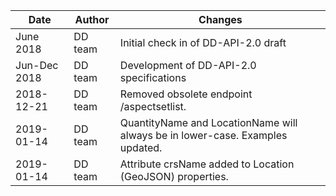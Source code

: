
| Date | Author | Changes |
| --- | --- | --- |
| June 2018 | DD team | Initial check in of DD-API-2.0 draft |
| Jun-Dec 2018 | DD team | Development of DD-API-2.0 specifications |
|2018-12-21 | DD team | Removed obsolete endpoint /aspectsetlist.
|2019-01-14 | DD team | QuantityName and LocationName will always be in lower-case. Examples updated.
|2019-01-14 | DD team | Attribute crsName added to Location (GeoJSON) properties.
